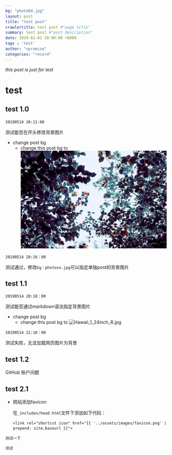 ```yaml
---
bg: "photo04.jpg"
layout: post
title: "test post"
crawlertitle: test post #"page title"
summary: test post #"post description"
date: 2019-01-01 20:00:00 +0800
tags : 'test'
author: "vpromise"
categories: "record"
---
```


*this post is just for test*

# test

## test 1.0 
`20190514 20:11:00`

测试能否在开头修改背景图片

- change post bg
  - change this post bg to ![photo05.jpg](https://github.com/vpromise/vpromise.github.io/blob/master/assets/images/photo05.jpg)

`20190514 20:16：00`

测试通过，修改`bg：photoxx.jpg`可以指定单独post的背景图片

## test 1.1
`20190514 20:18：00`

测试能否通过markdown语法指定背景图片
- change post bg
  - change this post bg to ![Hawaii_1_24inch_R.jpg](https://i.loli.net/2019/05/14/5cdab3548db4a57061.jpg)

`20190514 21:18：00`

测试失败，无法加载网页图片为背景

## test 1.2

GitHub 账户问题

## test 2.1

- 网站添加favicon

  在`_includes/head.html`文件下添加如下代码：
  

  ```
  <link rel="shortcut icon" href="{{ '../assets/images/favicon.png' | prepend: site.baseurl }}">
  ```

```
测试一下
```

```测试```

